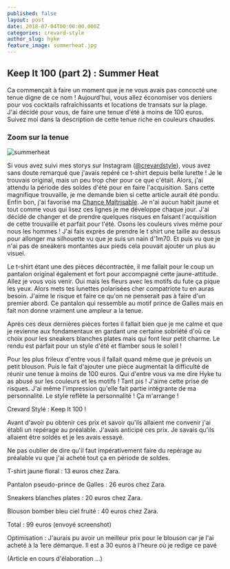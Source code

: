 ```yaml
---
published: false
layout: post
date: 2018-07-04T00:00:00.000Z
categories: crevard-style
author_slug: hyke
feature_image: summerheat.jpg
---
```

## Keep It 100 (part 2) : Summer Heat

Ca commençait à faire un moment que je ne vous avais pas concocté une tenue digne de ce nom ! Aujourd'hui, vous allez économiser vos deniers pour vos cocktails rafraîchissants et locations de transats sur la plage.  
J'ai décidé pour vous, de faire une tenue d'été à moins de 100 euros. Suivez moi dans la description de cette tenue riche en couleurs chaudes.

### Zoom sur la tenue

![summerheat]({{site.url}}/{{site.baseurl}}img/summerheat.jpg)

Si vous avez suivi mes storys sur Instagram ([@crevardstyle](https://www.instagram.com/crevardstyle/)), vous avez sans doute remarqué que j'avais repéré ce t-shirt depuis belle lurette ! Je le trouvais original, mais un peu trop cher pour ce que c'était. Alors, j'ai attendu la période des soldes d'été pour en faire l'acquisition. Sans cette magnifique trouvaille, je me demande bien si cette article aurait été pondu. Enfin bon, j'ai favorisé ma [Chance Maîtrisable](http://www.crevardstyle.com/La-Chance-Selon-Hyke).
Je n'ai aucun habit jaune et tout comme vous qui lisez ces lignes je me développe chaque jour. J'ai décidé de changer et de prendre quelques risques en faisant l'acquisition de cette trouvaille et parfait pour l'été. Osons les couleurs vives même pour nous les hommes !
J'ai fais exprès de prendre le t shirt une taille au dessus pour allonger ma silhouette vu que je suis un nain d'1m70. Et puis vu que je n'ai pas de sneakers montantes aux pieds cela pouvait ajouter un plus au visuel.

Le t-shirt étant une des pièces décontractée, il me fallait pour le coup un pantalon original également et fort pour accompagné cette jaune-attitude. Allez je vous vois venir. Oui mais les fleurs avec les motifs du fute ça pique les yeux. Alors mets tes lunettes polarisées cher compatriote tu en auras besoin. J'aime le risque et faire ce qu'on ne penserait pas à faire d'un premier abord. 
Ce pantalon qui ressemble au motif prince de Galles mais en fait non donne vraiment une ampleur a la tenue.

Après ces deux dernières pièces fortes il fallait bien que je me calme et que je revienne aux fondamentaux en gardant une certaine sobriété d'où ce choix pour les sneakers blanches plates mais qui font leur petit charme. Le rendu est parfait pour un style d'été et flamber sous le soleil !

Pour les plus frileux d'entre vous il fallait quand même que je prévois un petit blouson. Puis le fait d'ajouter une pièce augmentait la difficulté de réunir une tenue à moins de 100 euros. Qui d'entre vous va me dire Hyke tu as abusé sur les couleurs et les motifs ! Tant pis ! J'aime cette prise de risques. J'ai même l'impression qu'elle fait partie intégrante de ma personnalité. Le style reflète la personnalité ! Ça m'arrange !

Crevard Stylé : Keep It 100 !

Avant d'avoir pu obtenir ces prix et savoir qu'ils allaient me convenir j'ai établi un repérage au préalable. J'avais anticipé ces prix. Je savais qu'ils allaient être soldés et je les avais essayé. 

Ne pas oublier de dire qu'il faut impérativement faire du repérage au préalable vu que j'ai acheté tout ça en période de soldes.

T-shirt jaune floral : 13 euros chez Zara.

Pantalon pseudo-prince de Galles : 26 euros chez Zara.

Sneakers blanches plates : 20 euros chez Zara.

Blouson bomber bleu ciel fruité : 40 euros chez Zara.

Total : 99 euros (envoyé screenshot)

Optimisation : J'aurais pu avoir un meilleur prix pour le blouson car je l'ai acheté à la 1ere démarque. Il est a 30 euros à l'heure où je redige ce pavé

(Article en cours d'élaboration ...)